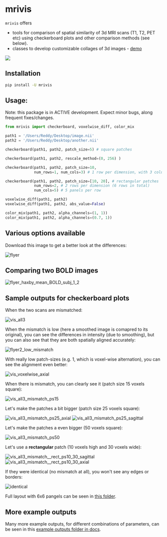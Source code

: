 
# mrivis

`mrivis` offers
- tools for comparison of spatial similarity of 3d MRI scans (T1, T2, PET etc) using checkerboard plots and other comparison methods (see below).
- classes to develop customizable collages of 3d images - [demo](https://nbviewer.jupyter.org/github/raamana/mrivis/blob/master/docs/example_notebooks/mrivis_demo_Collage_SlicePicker_classes.ipynb)


![](https://img.shields.io/pypi/v/mrivis.svg)


## Installation

```bash
pip install -U mrivis
```

## Usage:

Note: this package is in ACTIVE development.
Expect minor bugs, along frequent fixes/changes.


```python
from mrivis import checkerboard, voxelwise_diff, color_mix

path1 = '/Users/Reddy/Desktop/image.nii'
path2 = '/Users/Reddy/Desktop/another.nii'

checkerboard(path1, path2, patch_size=5) # square patches

checkerboard(path1, path2, rescale_method=(0, 256) )

checkerboard(path1, path2, patch_size=10,
             num_rows=1, num_cols=3) # 1 row per dimension, with 3 columns

checkerboard(path1, path2, patch_size=[10, 20], # rectangular patches
             num_rows=2, # 2 rows per dimension (6 rows in total)
             num_cols=5) # 5 panels per row

voxelwise_diff(path1, path2)
voxelwise_diff(path1, path2, abs_value=False)

color_mix(path1, path2, alpha_channels=(1, 1))
color_mix(path1, path2, alpha_channels=(0.7, 1))

```

## Various options available

Download this image to get a better look at the differences:

![flyer](docs/flyer_option_matrix.png)


## Comparing two BOLD images

![flyer_haxby_mean_BOLD_subj_1_2](docs/flyer_haxby_mean_BOLD_subj_1_2.png)

## Sample outputs for checkerboard plots

When the two scans are mismatched:

![vis_all3](docs/zoomed_in/vis_all3.png)

When the mismatch is low (here a smoothed image is comapred to its original),
you can see the differences in intensity (due to smoothing),
but you can also see that they are both spatially aligned accurately:

![flyer2_low_mismatch](docs/flyer2_low_mismatch.png)

With really low patch-sizes (e.g. 1, which is voxel-wise alternation), you can see the alignment even better:

![vis_voxelwise_axial](docs/zoomed_in/vis_voxelwise_axial.png)

When there is mismatch, you can clearly see it (patch size 15 voxels square):

![vis_all3_mismatch_ps15](docs/zoomed_in/vis_all3_mismatch_ps15.png)

Let's make the patches a bit bigger (patch size 25 voxels square):

![vis_all3_mismatch_ps25_axial](docs/zoomed_in/vis_all3_mismatch_ps25_axial.png)
![vis_all3_mismatch_ps25_sagittal](docs/zoomed_in/vis_all3_mismatch_ps25_sagittal.png)

Let's make the patches a even bigger (50 voxels square):

![vis_all3_mismatch_ps50](docs/zoomed_in/vis_all3_mismatch_ps50.png)

Let's use a **rectangular** patch (10 voxels high and 30 voxels wide):

![vis_all3_mismatch__rect_ps10_30_sagittal](docs/zoomed_in/vis_all3_mismatch__rect_ps10_30_sagittal.png)
![vis_all3_mismatch__rect_ps10_30_axial](docs/zoomed_in/vis_all3_mismatch__rect_ps10_30_axial.png)

If they were identical (no mismatch at all), you won't see any edges or borders:

![identical](docs/zoomed_in/vis_all3_identical.png)

Full layout with 6x6 pangels can be seen in [this folder](docs/comprehensive).

## More example outputs

Many more example outputs, for different combinations of parameters, can be seen in this [example outputs folder in docs](docs/example_outputs).






